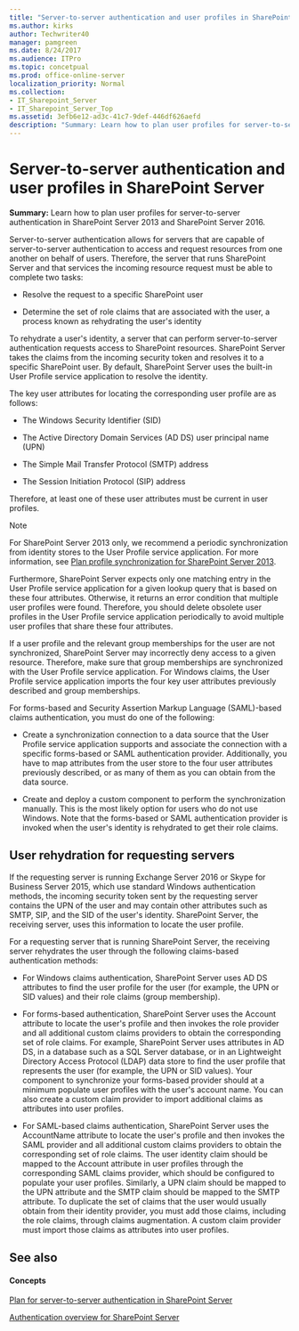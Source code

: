 ```yaml
---
title: "Server-to-server authentication and user profiles in SharePoint Server"
ms.author: kirks
author: Techwriter40
manager: pamgreen
ms.date: 8/24/2017
ms.audience: ITPro
ms.topic: concetpual
ms.prod: office-online-server
localization_priority: Normal
ms.collection:
- IT_Sharepoint_Server
- IT_Sharepoint_Server_Top
ms.assetid: 3efb6e12-ad3c-41c7-9def-446df626aefd
description: "Summary: Learn how to plan user profiles for server-to-server authentication in SharePoint Server 2013 and SharePoint Server 2016."
---
```


# Server-to-server authentication and user profiles in SharePoint Server

 **Summary:** Learn how to plan user profiles for server-to-server authentication in SharePoint Server 2013 and SharePoint Server 2016. 
  
Server-to-server authentication allows for servers that are capable of server-to-server authentication to access and request resources from one another on behalf of users. Therefore, the server that runs SharePoint Server and that services the incoming resource request must be able to complete two tasks: 
  
- Resolve the request to a specific SharePoint user
    
- Determine the set of role claims that are associated with the user, a process known as rehydrating the user's identity 
    
To rehydrate a user's identity, a server that can perform server-to-server authentication requests access to SharePoint resources. SharePoint Server takes the claims from the incoming security token and resolves it to a specific SharePoint user. By default, SharePoint Server uses the built-in User Profile service application to resolve the identity.
  
The key user attributes for locating the corresponding user profile are as follows:
  
- The Windows Security Identifier (SID)
    
- The Active Directory Domain Services (AD DS) user principal name (UPN)
    
- The Simple Mail Transfer Protocol (SMTP) address
    
- The Session Initiation Protocol (SIP) address
    
Therefore, at least one of these user attributes must be current in user profiles. 
  
> [!NOTE]
> For SharePoint Server 2013 only, we recommend a periodic synchronization from identity stores to the User Profile service application. For more information, see [Plan profile synchronization for SharePoint Server 2013](../administration/plan-profile-synchronization-for-sharepoint-server-2013.md). 
  
Furthermore, SharePoint Server expects only one matching entry in the User Profile service application for a given lookup query that is based on these four attributes. Otherwise, it returns an error condition that multiple user profiles were found. Therefore, you should delete obsolete user profiles in the User Profile service application periodically to avoid multiple user profiles that share these four attributes.
  
If a user profile and the relevant group memberships for the user are not synchronized, SharePoint Server may incorrectly deny access to a given resource. Therefore, make sure that group memberships are synchronized with the User Profile service application. For Windows claims, the User Profile service application imports the four key user attributes previously described and group memberships. 
  
For forms-based and Security Assertion Markup Language (SAML)-based claims authentication, you must do one of the following:
  
- Create a synchronization connection to a data source that the User Profile service application supports and associate the connection with a specific forms-based or SAML authentication provider. Additionally, you have to map attributes from the user store to the four user attributes previously described, or as many of them as you can obtain from the data source.
    
- Create and deploy a custom component to perform the synchronization manually. This is the most likely option for users who do not use Windows. Note that the forms-based or SAML authentication provider is invoked when the user's identity is rehydrated to get their role claims.
    
## User rehydration for requesting servers

If the requesting server is running Exchange Server 2016 or Skype for Business Server 2015, which use standard Windows authentication methods, the incoming security token sent by the requesting server contains the UPN of the user and may contain other attributes such as SMTP, SIP, and the SID of the user's identity. SharePoint Server, the receiving server, uses this information to locate the user profile.
  
For a requesting server that is running SharePoint Server, the receiving server rehydrates the user through the following claims-based authentication methods:
  
- For Windows claims authentication, SharePoint Server uses AD DS attributes to find the user profile for the user (for example, the UPN or SID values) and their role claims (group membership).
    
- For forms-based authentication, SharePoint Server uses the Account attribute to locate the user's profile and then invokes the role provider and all additional custom claims providers to obtain the corresponding set of role claims. For example, SharePoint Server uses attributes in AD DS, in a database such as a SQL Server database, or in an Lightweight Directory Access Protocol (LDAP) data store to find the user profile that represents the user (for example, the UPN or SID values). Your component to synchronize your forms-based provider should at a minimum populate user profiles with the user's account name. You can also create a custom claim provider to import additional claims as attributes into user profiles.
    
- For SAML-based claims authentication, SharePoint Server uses the AccountName attribute to locate the user's profile and then invokes the SAML provider and all additional custom claims providers to obtain the corresponding set of role claims. The user identity claim should be mapped to the Account attribute in user profiles through the corresponding SAML claims provider, which should be configured to populate your user profiles. Similarly, a UPN claim should be mapped to the UPN attribute and the SMTP claim should be mapped to the SMTP attribute. To duplicate the set of claims that the user would usually obtain from their identity provider, you must add those claims, including the role claims, through claims augmentation. A custom claim provider must import those claims as attributes into user profiles.
    
## See also

#### Concepts

[Plan for server-to-server authentication in SharePoint Server](plan-server-to-server-authentication.md)
  
[Authentication overview for SharePoint Server](authentication-overview.md)

